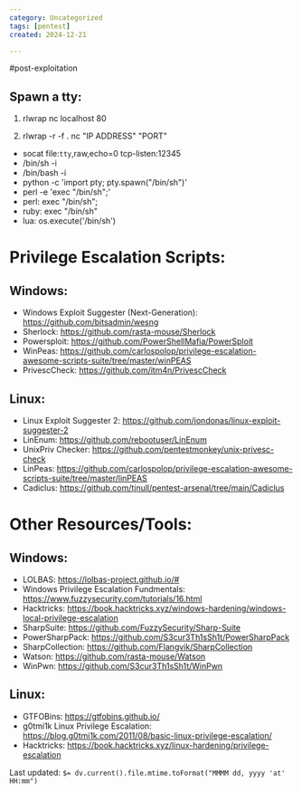 ```yaml
---
category: Uncategorized
tags: [pentest]
created: 2024-12-21

---
```

#post-exploitation
## Spawn a tty: 

1. rlwrap nc localhost 80

2. rlwrap -r -f . nc "IP ADDRESS" "PORT"

- socat file:`tty`,raw,echo=0 tcp-listen:12345
- /bin/sh -i
- /bin/bash -i
- python -c 'import pty; pty.spawn("/bin/sh")'
- perl -e 'exec "/bin/sh";'
- perl: exec "/bin/sh";
- ruby: exec "/bin/sh"
- lua: os.execute('/bin/sh')

# Privilege Escalation Scripts:

## Windows:
- Windows Exploit Suggester (Next-Generation): https://github.com/bitsadmin/wesng
- Sherlock: https://github.com/rasta-mouse/Sherlock
- Powersploit: https://github.com/PowerShellMafia/PowerSploit
- WinPeas: https://github.com/carlospolop/privilege-escalation-awesome-scripts-suite/tree/master/winPEAS
- PrivescCheck: https://github.com/itm4n/PrivescCheck 

## Linux:
- Linux Exploit Suggester 2: https://github.com/jondonas/linux-exploit-suggester-2
- LinEnum: https://github.com/rebootuser/LinEnum
- UnixPriv Checker: https://github.com/pentestmonkey/unix-privesc-check
- LinPeas: https://github.com/carlospolop/privilege-escalation-awesome-scripts-suite/tree/master/linPEAS
- Cadiclus: https://github.com/tjnull/pentest-arsenal/tree/main/Cadiclus

# Other Resources/Tools: 

## Windows: 
- LOLBAS: https://lolbas-project.github.io/#
- Windows Privilege Escalation Fundmentals: https://www.fuzzysecurity.com/tutorials/16.html
- Hacktricks: https://book.hacktricks.xyz/windows-hardening/windows-local-privilege-escalation
- SharpSuite: https://github.com/FuzzySecurity/Sharp-Suite
- PowerSharpPack:  https://github.com/S3cur3Th1sSh1t/PowerSharpPack 
- SharpCollection: https://github.com/Flangvik/SharpCollection
- Watson: https://github.com/rasta-mouse/Watson
- WinPwn: https://github.com/S3cur3Th1sSh1t/WinPwn


## Linux: 
- GTFOBins: https://gtfobins.github.io/
- g0tmi1k Linux Privilege Escalation: https://blog.g0tmi1k.com/2011/08/basic-linux-privilege-escalation/
- Hacktricks: https://book.hacktricks.xyz/linux-hardening/privilege-escalation


Last updated: `$= dv.current().file.mtime.toFormat("MMMM dd, yyyy 'at' HH:mm")`
